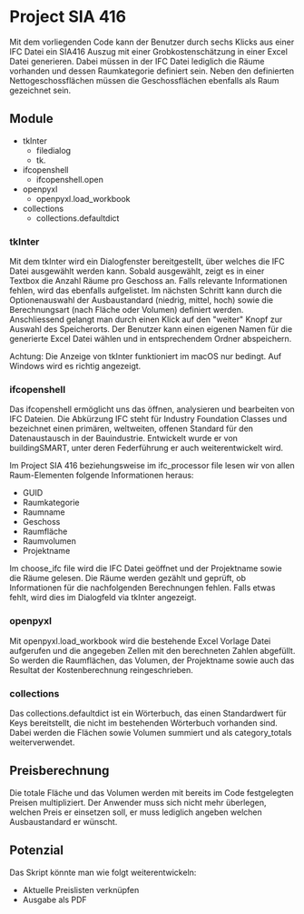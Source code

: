 # Project SIA 416

Mit dem vorliegenden Code kann der Benutzer durch sechs Klicks aus einer IFC Datei ein SIA416 Auszug mit einer Grobkostenschätzung in einer Excel Datei generieren. Dabei müssen in der IFC Datei lediglich die Räume vorhanden und dessen Raumkategorie definiert sein. Neben den definierten Nettogeschossflächen müssen die Geschossflächen ebenfalls als Raum gezeichnet sein.

## Module

- tkInter
    - filedialog
    - tk.
- ifcopenshell
    - ifcopenshell.open
- openpyxl
    - openpyxl.load_workbook
- collections
    - collections.defaultdict

### tkInter

Mit dem tkInter wird ein Dialogfenster bereitgestellt, über welches die IFC Datei ausgewählt werden kann. Sobald ausgewählt, zeigt es in einer Textbox die Anzahl Räume pro Geschoss an. Falls relevante Informationen fehlen, wird das ebenfalls aufgelistet. Im nächsten Schritt kann durch die Optionenauswahl der Ausbaustandard (niedrig, mittel, hoch) sowie die Berechnungsart (nach Fläche oder Volumen) definiert werden. Anschliessend gelangt man durch einen Klick auf den "weiter" Knopf zur Auswahl des Speicherorts. Der Benutzer kann einen eigenen Namen für die generierte Excel Datei wählen und in entsprechendem Ordner abspeichern.

Achtung: Die Anzeige von tkInter funktioniert im macOS nur bedingt. Auf Windows wird es richtig angezeigt.

### ifcopenshell

Das ifcopenshell ermöglicht uns das öffnen, analysieren und bearbeiten von IFC Dateien. Die Abkürzung IFC steht für Industry Foundation Classes und bezeichnet einen primären, weltweiten, offenen Standard für den Datenaustausch in der Bauindustrie. Entwickelt wurde er von buildingSMART, unter deren Federführung er auch weiterentwickelt wird.

Im Project SIA 416 beziehungsweise im ifc_processor file lesen wir von allen Raum-Elementen folgende Informationen heraus: 
- GUID
- Raumkategorie
- Raumname
- Geschoss
- Raumfläche
- Raumvolumen
- Projektname

Im choose_ifc file wird die IFC Datei geöffnet und der Projektname sowie die Räume gelesen. Die Räume werden gezählt und geprüft, ob Informationen für die nachfolgenden Berechnungen fehlen. Falls etwas fehlt, wird dies im Dialogfeld via tkInter angezeigt.

### openpyxl

Mit openpyxl.load_workbook wird die bestehende Excel Vorlage Datei aufgerufen und die angegeben Zellen mit den berechneten Zahlen abgefüllt. So werden die Raumflächen, das Volumen, der Projektname sowie auch das Resultat der Kostenberechnung reingeschrieben.

### collections

Das collections.defaultdict ist ein Wörterbuch, das einen Standardwert für Keys bereitstellt, die nicht im bestehenden Wörterbuch vorhanden sind. Dabei werden die Flächen sowie Volumen summiert und als category_totals weiterverwendet. 

## Preisberechnung

Die totale Fläche und das Volumen werden mit bereits im Code festgelegten Preisen multipliziert. Der Anwender muss sich nicht mehr überlegen, welchen Preis er einsetzen soll, er muss lediglich angeben welchen Ausbaustandard er wünscht.

## Potenzial

Das Skript könnte man wie folgt weiterentwickeln:
- Aktuelle Preislisten verknüpfen
- Ausgabe als PDF

